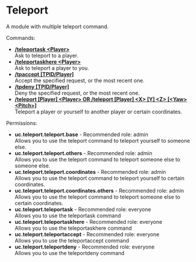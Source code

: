 Teleport
====
A module with multiple teleport command.

Commands: <br>
* **[/teleportask \<Player\>](../commands/teleportask.md)**<br>Ask to teleport to a player.
* **[/teleportaskhere \<Player\>](../commands/teleportaskhere.md)**<br>Ask to teleport a player to you.
* **[/tpaccept \[TPID/Player\]](../commands/teleportaccept.md)**<br>Accept the specified request, or the most recent one.
* **[/tpdeny \[TPID/Player\]](../commands/teleportdeny.md)**<br>Deny the specified request, or the most recent one.
* **[/teleport \[Player\] \<Player\> OR /teleport \[Player\] \<X\> \[Y\] \<Z\> \[\<Yaw\> \<Pitch\>\]](../commands/teleport.md)**<br>Teleport a player or yourself to another player or certain coordinates.

Permissions: <br>
* **uc.teleport.teleport.base** - Recommended role: admin<br>Allows you to use the teleport command to teleport yourself to someone else.
* **uc.teleport.teleport.others** - Recommended role: admin<br>Allows you to use the teleport command to teleport someone else to someone else.
* **uc.teleport.teleport.coordinates** - Recommended role: admin<br>Allows you to use the teleport command to teleport yourself to certain coordinates.
* **uc.teleport.teleport.coordinates.others** - Recommended role: admin<br>Allows you to use the teleport command to teleport someone else to certain coordinates.
* **uc.teleport.teleportask** - Recommended role: everyone<br>Allows you to use the teleportask command
* **uc.teleport.teleportaskhere** - Recommended role: everyone<br>Allows you to use the teleportaskhere command
* **uc.teleport.teleportaccept** - Recommended role: everyone<br>Allows you to use the teleportaccept command
* **uc.teleport.teleportdeny** - Recommended role: everyone<br>Allows you to use the teleportdeny command
